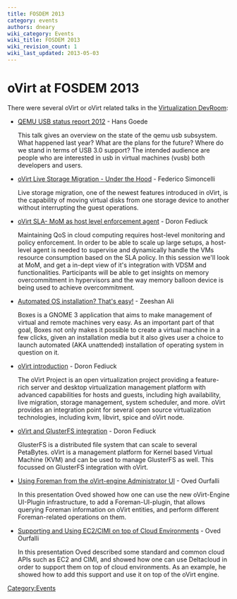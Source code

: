 ```yaml
---
title: FOSDEM 2013
category: events
authors: dneary
wiki_category: Events
wiki_title: FOSDEM 2013
wiki_revision_count: 1
wiki_last_updated: 2013-05-03
---
```


# oVirt at FOSDEM 2013

There were several oVirt or oVirt related talks in the [Virtualization DevRoom](//fosdem.org/2013/schedule/track/virtualisation/):

*   [QEMU USB status report 2012](//fosdem.org/2013/schedule/event/qemu_usb_2012/) - Hans Goede

    This talk gives an overview on the state of the qemu usb subsystem. What happened last year? What are the plans for the future? Where do we stand in terms of USB 3.0 support? The intended audience are people who are interested in usb in virtual machines (vusb) both developers and users.

*   [oVirt Live Storage Migration - Under the Hood](//fosdem.org/2013/schedule/event/ovirt_live_migration/) - Federico Simoncelli

    Live storage migration, one of the newest features introduced in oVirt, is the capability of moving virtual disks from one storage device to another without interrupting the guest operations.

*   [oVirt SLA- MoM as host level enforcement agent](//fosdem.org/2013/schedule/event/virt_sla_mom/) - Doron Fediuck

    Maintaining QoS in cloud computing requires host-level monitoring and policy enforcement. In order to be able to scale up large setups, a host-level agent is needed to supervise and dynamically handle the VMs resource consumption based on the SLA policy. In this session we'll look at MoM, and get a in-dept view of it's integration with VDSM and functionalities. Participants will be able to get insights on memory overcommitment in hypervisors and the way memory balloon device is being used to achieve overcommitment.

*   [Automated OS installation? That's easy!](https://fosdem.org/2013/schedule/event/automated_os_install/) - Zeeshan Ali

    Boxes is a GNOME 3 application that aims to make management of virtual and remote machines very easy. As an important part of that goal, Boxes not only makes it possible to create a virtual machine in a few clicks, given an installation media but it also gives user a choice to launch automated (AKA unattended) installation of operating system in question on it.

*   [oVirt introduction](//fosdem.org/2013/schedule/event/ovirt_intro/) - Doron Fediuck

    The oVirt Project is an open virtualization project providing a feature-rich server and desktop virtualization management platform with advanced capabilities for hosts and guests, including high availability, live migration, storage management, system scheduler, and more. oVirt provides an integration point for several open source virtualization technologies, including kvm, libvirt, spice and oVirt node.

*   [oVirt and GlusterFS integration](//fosdem.org/2013/schedule/event/ovirt_glusterfs/) - Doron Fediuck

    GlusterFS is a distributed file system that can scale to several PetaBytes. oVirt is a management platform for Kernel based Virtual Machine (KVM) and can be used to manage GlusterFS as well. This focussed on GlusterFS integration with oVirt.

*   [Using Foreman from the oVirt-engine Administrator UI](//fosdem.org/2013/schedule/event/ovirt_foreman/) - Oved Ourfalli

    In this presentation Oved showed how one can use the new oVirt-Engine UI-Plugin infrastructure, to add a Foreman-UI-plugin, that allows querying Foreman information on oVirt entities, and perform different Foreman-related operations on them.

*   [Supporting and Using EC2/CIMI on top of Cloud Environments](https://fosdem.org/2013/schedule/event/ec2_cimi_cloud/) - Oved Ourfalli

    In this presentation Oved described some standard and common cloud APIs such as EC2 and CIMI, and showed how one can use Deltacloud in order to support them on top of cloud environments. As an example, he showed how to add this support and use it on top of the oVirt engine.

<Category:Events>
